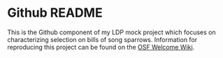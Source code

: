 # Github README
This is the Github component of my LDP mock project which focuses on characterizing selection on bills of song sparrows. Information for reproducing this project can be found on the [OSF Welcome Wiki](https://osf.io/dtega/wiki/home/). 

